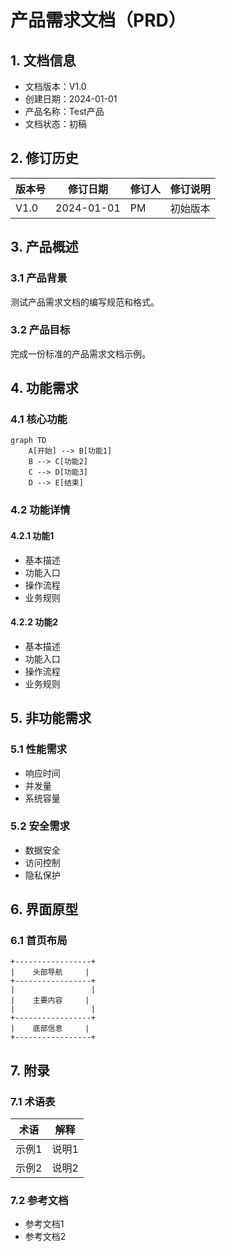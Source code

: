  # 产品需求文档（PRD）

## 1. 文档信息
- 文档版本：V1.0
- 创建日期：2024-01-01
- 产品名称：Test产品
- 文档状态：初稿

## 2. 修订历史
| 版本号 | 修订日期 | 修订人 | 修订说明 |
|--------|----------|--------|----------|
| V1.0   | 2024-01-01 | PM | 初始版本 |

## 3. 产品概述
### 3.1 产品背景
测试产品需求文档的编写规范和格式。

### 3.2 产品目标
完成一份标准的产品需求文档示例。

## 4. 功能需求
### 4.1 核心功能
```mermaid
graph TD
    A[开始] --> B[功能1]
    B --> C[功能2]
    C --> D[功能3]
    D --> E[结束]
```

### 4.2 功能详情
#### 4.2.1 功能1
- 基本描述
- 功能入口
- 操作流程
- 业务规则

#### 4.2.2 功能2
- 基本描述
- 功能入口
- 操作流程
- 业务规则

## 5. 非功能需求
### 5.1 性能需求
- 响应时间
- 并发量
- 系统容量

### 5.2 安全需求
- 数据安全
- 访问控制
- 隐私保护

## 6. 界面原型
### 6.1 首页布局
```
+-----------------+
|    头部导航     |
+-----------------+
|                 |
|    主要内容     |
|                 |
+-----------------+
|    底部信息     |
+-----------------+
```

## 7. 附录
### 7.1 术语表
| 术语 | 解释 |
|------|------|
| 示例1 | 说明1 |
| 示例2 | 说明2 |

### 7.2 参考文档
- 参考文档1
- 参考文档2